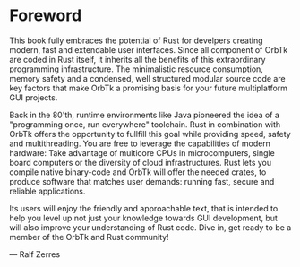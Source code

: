 # Foreword

This book fully embraces the potential of Rust for develpers creating modern,
fast and extendable user interfaces. Since all component of OrbTk are coded
in Rust itself, it inherits all the benefits of this extraordinary programming
infrastructure. The minimalistic resource consumption, memory safety and a
condensed, well structured modular source code are key factors that make
OrbTk a promising basis for your future multiplatform GUI projects.

Back in the 80'th, runtime environments like Java pioneered the idea of a
"programming once, run everywhere" toolchain. Rust in combination with
OrbTk offers the opportunity to fullfill this goal while providing
speed, safety and multithreading. You are free to leverage the capabilities
of modern hardware: Take advantage of multicore CPUs in microcomputers,
single board computers or the diversity of cloud infrastructures.
Rust lets you compile native binary-code and OrbTk will offer the needed
crates, to produce software that matches user demands: running fast,
secure and reliable applications.

Its users will enjoy the friendly and approachable text, that is intended to
help you level up not just your knowledge towards GUI development, but will
also improve your understanding of Rust code. Dive in, get ready to be a
member of the OrbTk and Rust community!

— Ralf Zerres
